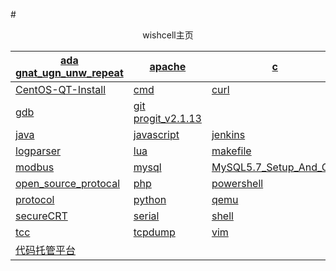 #<center>wishcell主页</center>



| <a href=./ada.html>ada</a><br/><a href=./gnat_ugn_unw_repeat.html>gnat_ugn_unw_repeat</a> | <a href=./apache.html>apache</a>                             | <a href=./c.html>c</a>                                       | <a href=./CentOS_Config.html>CentOS_Config.html</a>          |
| ------------------------------------------------------------ | ------------------------------------------------------------ | ------------------------------------------------------------ | ------------------------------------------------------------ |
| <a href=./CentOS.html>CentOS-QT-Install</a>                  | <a href=./cmd.html>cmd</a>                                   | <a href=./curl.html>curl</a>                                 | <a href=./find.html>find</a>                                 |
| <a href=./gdb.html>gdb</a>                                   | <a href=./git.html>git</a><br/><a href=./progit_v2.1.13.pdf>progit_v2.1.13</a> |                                                              | <a href=./improve.html>improve</a>                           |
| <a href=./java.html>java</a>                                 | <a href=./javascript.html>javascript</a>                     | <a href=./jenkins.html>jenkins</a>                           | <a href=./linux_kernel.html>linux_kernel</a>                 |
| <a href=./logparser.html>logparser</a>                       | <a href=./lua.html>lua</a>                                   | <a href=./makefile.html>makefile</a>                         | <a href=./mobaxterm.html>mobaxterm</a>                       |
| <a href=./modbus.html>modbus</a>                             | <a href=./mysql.html>mysql</a>                               | <a href=./MySQL5.7_Setup_And_Cfg.html>MySQL5.7_Setup_And_Cfg</a> | <a href=./nginx.html>nginx</a>                               |
| <a href=./open_source_protocal.html>open_source_protocal</a> | <a href=./php.html>php</a>                                   | <a href=./powershell.html>powershell</a>                     | <a href=./project.html>project</a>                           |
| <a href=./protocol.html>protocol</a>                         | <a href=./python.html>python</a>                             | <a href=./qemu.html>qemu</a>                                 | <a href=./rpm.html>rpm</a>                                   |
| <a href=./secureCRT.html>secureCRT</a>                       | <a href=./serial.html>serial</a>                             | <a href=./shell.html>shell</a>                               | <a href=./svn.html>svn</a>                                   |
| <a href=./tcc.html>tcc</a>                                   | <a href=./tcpdump.html>tcpdump</a>                           | <a href=./vim.html>vim</a>                                   | <a href=./win10_PHP_Apache_MySQL_EnvSetup.html>win10_PHP_Apache_MySQL_EnvSetup</a> |
| <a href=./代码托管平台.html>代码托管平台 </a>                |                                                              |                                                              |                                                              |

 



 

